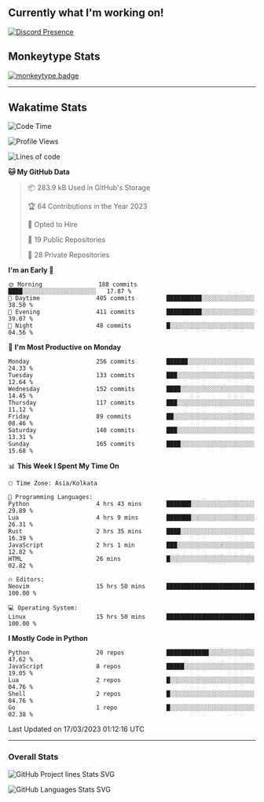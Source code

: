 ## Currently what I'm working on!
[![Discord Presence](https://lanyard.cnrad.dev/api/534981034400284712)](https://discord.com/users/534981034400284712)

## Monkeytype Stats
[![monkeytype.badge]][monkeytype]

---

## Wakatime Stats
<!--START_SECTION:waka-->
![Code Time](http://img.shields.io/badge/Code%20Time-590%20hrs%2022%20mins-blue)

![Profile Views](http://img.shields.io/badge/Profile%20Views-16-blue)

![Lines of code](https://img.shields.io/badge/From%20Hello%20World%20I%27ve%20Written-3.4%20million%20lines%20of%20code-blue)

**🐱 My GitHub Data** 

> 📦 283.9 kB Used in GitHub's Storage 
 > 
> 🏆 64 Contributions in the Year 2023
 > 
> 💼 Opted to Hire
 > 
> 📜 19 Public Repositories 
 > 
> 🔑 28 Private Repositories 
 > 
**I'm an Early 🐤** 

```text
🌞 Morning                188 commits         ████░░░░░░░░░░░░░░░░░░░░░   17.87 % 
🌆 Daytime                405 commits         ██████████░░░░░░░░░░░░░░░   38.50 % 
🌃 Evening                411 commits         ██████████░░░░░░░░░░░░░░░   39.07 % 
🌙 Night                  48 commits          █░░░░░░░░░░░░░░░░░░░░░░░░   04.56 % 
```
📅 **I'm Most Productive on Monday** 

```text
Monday                   256 commits         ██████░░░░░░░░░░░░░░░░░░░   24.33 % 
Tuesday                  133 commits         ███░░░░░░░░░░░░░░░░░░░░░░   12.64 % 
Wednesday                152 commits         ████░░░░░░░░░░░░░░░░░░░░░   14.45 % 
Thursday                 117 commits         ███░░░░░░░░░░░░░░░░░░░░░░   11.12 % 
Friday                   89 commits          ██░░░░░░░░░░░░░░░░░░░░░░░   08.46 % 
Saturday                 140 commits         ███░░░░░░░░░░░░░░░░░░░░░░   13.31 % 
Sunday                   165 commits         ████░░░░░░░░░░░░░░░░░░░░░   15.68 % 
```


📊 **This Week I Spent My Time On** 

```text
🕑︎ Time Zone: Asia/Kolkata

💬 Programming Languages: 
Python                   4 hrs 43 mins       ███████░░░░░░░░░░░░░░░░░░   29.89 % 
Lua                      4 hrs 9 mins        ███████░░░░░░░░░░░░░░░░░░   26.31 % 
Rust                     2 hrs 35 mins       ████░░░░░░░░░░░░░░░░░░░░░   16.39 % 
JavaScript               2 hrs 1 min         ███░░░░░░░░░░░░░░░░░░░░░░   12.82 % 
HTML                     26 mins             █░░░░░░░░░░░░░░░░░░░░░░░░   02.82 % 

🔥 Editors: 
Neovim                   15 hrs 50 mins      █████████████████████████   100.00 % 

💻 Operating System: 
Linux                    15 hrs 50 mins      █████████████████████████   100.00 % 
```

**I Mostly Code in Python** 

```text
Python                   20 repos            ████████████░░░░░░░░░░░░░   47.62 % 
JavaScript               8 repos             █████░░░░░░░░░░░░░░░░░░░░   19.05 % 
Lua                      2 repos             █░░░░░░░░░░░░░░░░░░░░░░░░   04.76 % 
Shell                    2 repos             █░░░░░░░░░░░░░░░░░░░░░░░░   04.76 % 
Go                       1 repo              █░░░░░░░░░░░░░░░░░░░░░░░░   02.38 % 
```




 Last Updated on 17/03/2023 01:12:16 UTC
<!--END_SECTION:waka-->
---

### Overall Stats


![GitHub Project lines Stats SVG](https://api.githubtrends.io/user/svg/Dhanus3133/repos?time_range=one_year&include_private=True&loc_metric=changed&group=private&theme=dark)

![GitHub Languages Stats SVG](https://api.githubtrends.io/user/svg/Dhanus3133/langs?time_range=one_year&include_private=True&loc_metric=changed&compact=True&theme=dark)


[monkeytype.badge]: https://img.shields.io/endpoint?style=for-the-badge&url=https%3A%2F%2Fmonkeytype-badge-vhd5lan7mmhz.runkit.sh%3Fmessage%3D122wpm%26label%3Dmonkeytype%26logoVariant%3Done
[monkeytype]: https://monkeytype.com/profile/dhanus
